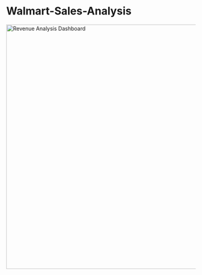 # Walmart-Sales-Analysis

<img width="650" alt="Revenue Analysis Dashboard" src="https://user-images.githubusercontent.com/71575857/222268756-215b4c1d-debc-440d-95b3-435ce510960b.png">
